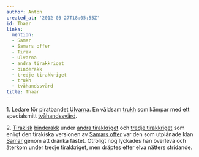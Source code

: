 ```yaml
---
author: Anton
created_at: '2012-03-27T18:05:55Z'
id: Thaar
links:
  mention:
  - Samar
  - Samars offer
  - Tirak
  - Ulvarna
  - andra tirakkriget
  - binderakk
  - tredje tirakkriget
  - trukh
  - tvåhandssvärd
title: Thaar
---
```


1\. Ledare för piratbandet [Ulvarna]. En våldsam [trukh] som kämpar med ett specialsmitt
[tvåhandssvärd].

2\. [Tirakisk][] [binderakk] under [andra tirakkriget] och [tredje tirakkriget] som enligt den
tirakiska versionen av [Samars offer] var den som utplånade klan [Samar] genom att dränka fästet.
Otroligt nog lyckades han överleva och återkom under tredje tirakkriget, men dräptes efter elva
nätters stridande.

  [Ulvarna]: Ulvarna
  [trukh]: trukh
  [tvåhandssvärd]: tvåhandssvärd
  [Tirakisk]: Tirak
  [binderakk]: binderakk
  [andra tirakkriget]: andra_tirakkriget
  [tredje tirakkriget]: tredje_tirakkriget
  [Samars offer]: Samars_offer
  [Samar]: Samar
